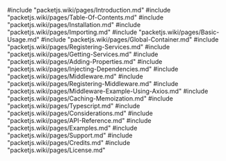 #include "packetjs.wiki/pages/Introduction.md"
#include "packetjs.wiki/pages/Table-Of-Contents.md"
#include "packetjs.wiki/pages/Installation.md"
#include "packetjs.wiki/pages/Importing.md"
#include "packetjs.wiki/pages/Basic-Usage.md"
#include "packetjs.wiki/pages/Global-Container.md"
#include "packetjs.wiki/pages/Registering-Services.md"
#include "packetjs.wiki/pages/Getting-Services.md"
#include "packetjs.wiki/pages/Adding-Properties.md"
#include "packetjs.wiki/pages/Injecting-Dependencies.md"
#include "packetjs.wiki/pages/Middleware.md"
#include "packetjs.wiki/pages/Registering-Middleware.md"
#include "packetjs.wiki/pages/Middleware-Example-Using-Axios.md"
#include "packetjs.wiki/pages/Caching-Memoization.md"
#include "packetjs.wiki/pages/Typescript.md"
#include "packetjs.wiki/pages/Considerations.md"
#include "packetjs.wiki/pages/API-Reference.md"
#include "packetjs.wiki/pages/Examples.md"
#include "packetjs.wiki/pages/Support.md"
#include "packetjs.wiki/pages/Credits.md"
#include "packetjs.wiki/pages/License.md"
